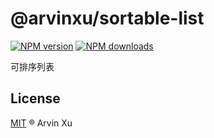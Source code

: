 # @arvinxu/sortable-list

[![NPM version][version-image]][version-url] [![NPM downloads][download-image]][download-url]

可排序列表

## License

[MIT](../../LICENSE) ® Arvin Xu

<!-- npm url -->

[version-image]: http://img.shields.io/npm/v/@arvinxu/sortable-list.svg?color=deepgreen&label=latest
[version-url]: http://npmjs.org/package/@arvinxu/sortable-list
[download-image]: https://img.shields.io/npm/dm/@arvinxu/sortable-list.svg
[download-url]: https://npmjs.org/package/@arvinxu/sortable-list
